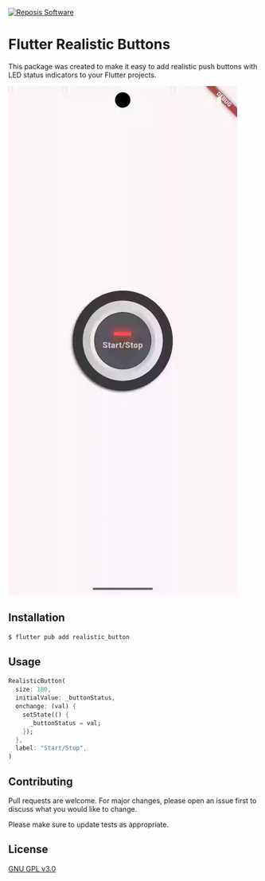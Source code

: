 <a href="https://reposis.com"><img src="https://reposis.com/logo.png" width="200" alt="Reposis Software" height="100"/></a>

# Flutter Realistic Buttons

This package was created to make it easy to add realistic push buttons with LED status indicators to your Flutter projects.

![Realistic Button Example Screenshot](realistic_button.gif)

## Installation

```bash
$ flutter pub add realistic_button
```

## Usage

```dart
RealisticButton(
  size: 180,
  initialValue: _buttonStatus,
  onchange: (val) {
    setState(() {
      _buttonStatus = val;
    });
  },
  label: "Start/Stop",
)
```

## Contributing

Pull requests are welcome. For major changes, please open an issue first
to discuss what you would like to change.

Please make sure to update tests as appropriate.

## License

[GNU GPL v3.0](https://choosealicense.com/licenses/gpl-3.0/)